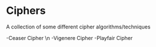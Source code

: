 # Ciphers
A collection of some different cipher algorithms/techniques

-Ceaser Cipher \n
-Vigenere Cipher
-Playfair Cipher
